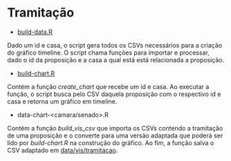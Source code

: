 # Tramitação

* [build-data.R](./build-data.R)

Dado um id e casa, o script gera todos os CSVs necessários para a criação do gráfico
timeline. O script chama funções para importar e processar, dado o id da proposição 
e a casa a qual está está relacionada a proposição.

* [build-chart.R](./build-chart.R)

Contém a função *create_chart* que recebe um id e casa. Ao executar a função, o script
busca pelo CSV daquela proposição com o respectivo id e casa e retorna um gráfico em timeline.

* data-chart-<camara/senado>.R

Contém a função *build_vis_csv* que importa os CSVs contendo a tramitação de uma proposição
e o converte para uma versão adaptada que poderá ser lido por *build-chart.R* na construção 
do gráfico. Ao fim, a função salva o CSV adaptado em [data/vis/tramitacao](/data/vis/tramitacao).
